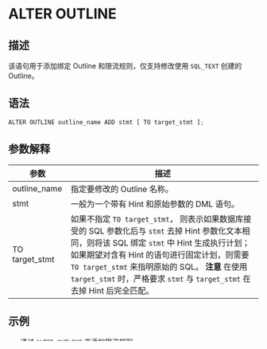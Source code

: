 ALTER OUTLINE 
==================================



描述 
-----------------------

该语句用于添加绑定 Outline 和限流规则，仅支持修改使用 `SQL_TEXT` 创建的 Outline。

语法 
-----------------------

```javascript
ALTER OUTLINE outline_name ADD stmt [ TO target_stmt ];
```



参数解释 
-------------------------



|     **参数**     |                                                                                                                                        **描述**                                                                                                                                         |
|----------------|---------------------------------------------------------------------------------------------------------------------------------------------------------------------------------------------------------------------------------------------------------------------------------------|
| outline_name   | 指定要修改的 Outline 名称。                                                                                                                                                                                                                                                                    |
| stmt           | 一般为一个带有 Hint 和原始参数的 DML 语句。                                                                                                                                                                                                                                                           |
| TO target_stmt | 如果不指定 `TO target_stmt`， 则表示如果数据库接受的 SQL 参数化后与 `stmt` 去掉 Hint 参数化文本相同，则将该 SQL 绑定 `stmt` 中 Hint 生成执行计划；如果期望对含有 Hint 的语句进行固定计划，则需要 `TO target_stmt` 来指明原始的 SQL。  **注意**  在使用 `target_stmt` 时，严格要求 `stmt` 与 `target_stmt` 在去掉 Hint 后完全匹配。 |



示例 
-----------------------

* 通过 `ALTER OUTLINE` 来添加限流规则。

  ```javascript
  obclient> ALTER OUTLINE ol_1 ADD SELECT /*+max_concurrent(1)*/ * FROM t1 WHERE c1 = 1 and c2 = ?;
  obclient> ALTER OUTLINE ol_1 ADD SELECT /*+max_concurrent(1)*/ * FROM t1 WHERE c1 = ? and c2 = 1;
  ```

  

* 通过 `ALTER OUTLINE` 来添加执行计划。

  ```javascript
  obclient> CREATE OUTLINE ol_2 ON SELECT /*+max_concurrent(1)*/ * FROM t1,t2 WHERE t1.c1 = 1;
  obclient> ALTER OUTLINE ol_2 ADD SELECT /*+use_nl(t2)*/ * FROM t1,t2 WHERE t1.c1 = 1;
  ```

  




注意事项 
-------------------------

* 同一个 `outline_name` 只能指定一个执行计划。如果通过 `CREATE OUTLINE` 语句指定了执行计划，则无法通过执行 `ALTER OUTLINE` 时再添加。

  

* 与 `CREATE OUTLINE` 类似，在 `ALTER OUTLINE` 时不能同时指定限流规则和执行计划。

  



